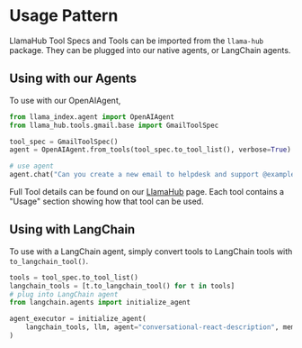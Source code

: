 # Usage Pattern

LlamaHub Tool Specs and Tools can be imported from the `llama-hub` package. They can be plugged into our native agents, or LangChain agents.

## Using with our Agents

To use with our OpenAIAgent,
```python
from llama_index.agent import OpenAIAgent
from llama_hub.tools.gmail.base import GmailToolSpec

tool_spec = GmailToolSpec()
agent = OpenAIAgent.from_tools(tool_spec.to_tool_list(), verbose=True)

# use agent
agent.chat("Can you create a new email to helpdesk and support @example.com about a service outage")
```

Full Tool details can be found on our [LlamaHub](llamahub.ai) page. Each tool contains a "Usage" section showing how that tool can be used.


## Using with LangChain
To use with a LangChain agent, simply convert tools to LangChain tools with `to_langchain_tool()`.

```python
tools = tool_spec.to_tool_list()
langchain_tools = [t.to_langchain_tool() for t in tools]
# plug into LangChain agent
from langchain.agents import initialize_agent

agent_executor = initialize_agent(
    langchain_tools, llm, agent="conversational-react-description", memory=memory
)

```